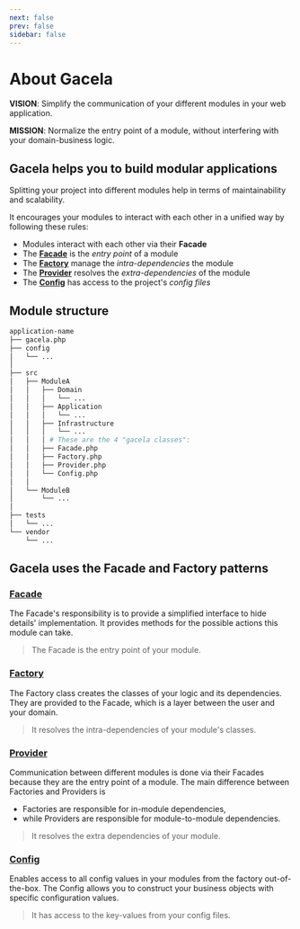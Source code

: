 ```yaml
---
next: false
prev: false
sidebar: false
---
```


# About Gacela

**VISION**: Simplify the communication of your different modules in your web application.

**MISSION**: Normalize the entry point of a module, without interfering with your domain-business logic.

## Gacela helps you to build modular applications

Splitting your project into different modules help in terms of maintainability and scalability.

It encourages your modules to interact with each other in a unified way by following these rules:

- Modules interact with each other via their **Facade**
- The [**Facade**](/docs/facade) is the *entry point* of a module
- The [**Factory**](/docs/factory) manage the *intra-dependencies* the module
- The [**Provider**](/docs/provider) resolves the *extra-dependencies* of the module
- The [**Config**](/docs/config) has access to the project's *config files*

## Module structure

```bash
application-name
├── gacela.php
├── config
│   └── ...
│
├── src
│   ├── ModuleA
│   │   ├── Domain
│   │   │   └── ...
│   │   ├── Application
│   │   │   └── ...
│   │   ├── Infrastructure
│   │   │   └── ...
│   │   │ # These are the 4 "gacela classes":
│   │   ├── Facade.php
│   │   ├── Factory.php
│   │   ├── Provider.php
│   │   └── Config.php
│   │
│   └── ModuleB
│       └── ...
│
├── tests
│   └── ...
└── vendor
    └── ...
```

## Gacela uses the Facade and Factory patterns

### [**Facade**](/docs/facade)

The Facade's responsibility is to provide a simplified interface to hide details' implementation.
It provides methods for the possible actions this module can take.

> The Facade is the entry point of your module.

### [**Factory**](/docs/factory)

The Factory class creates the classes of your logic and its dependencies.
They are provided to the Facade, which is a layer between the user and your domain.

> It resolves the intra-dependencies of your module's classes.

### [**Provider**](/docs/provider)

Communication between different modules is done via their Facades because they are the entry point of a module.
The main difference between Factories and Providers is
- Factories are responsible for in-module dependencies,
- while Providers are responsible for module-to-module dependencies.

> It resolves the extra dependencies of your module.

### [**Config**](/docs/config)

Enables access to all config values in your modules from the factory out-of-the-box.
The Config allows you to construct your business objects with specific configuration values.

> It has access to the key-values from your config files.